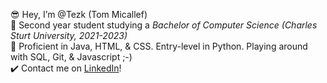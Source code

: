 😎 Hey, I’m @Tezk (Tom Micallef)<br>
📌 Second year student studying a *Bachelor of Computer Science (Charles Sturt University, 2021-2023)*<br>
🌱 Proficient in Java, HTML, & CSS. Entry-level in Python. Playing around with SQL, Git, & Javascript ;-)<br>
✔️ Contact me on <a href="https://www.linkedin.com/in/tommicallef" target="_blank">LinkedIn</a>!<br>
<!---
Tezk/Tezk is a ✨ special ✨ repository because its `README.md` (this file) appears on your GitHub profile.
You can click the Preview link to take a look at your changes.
--->
